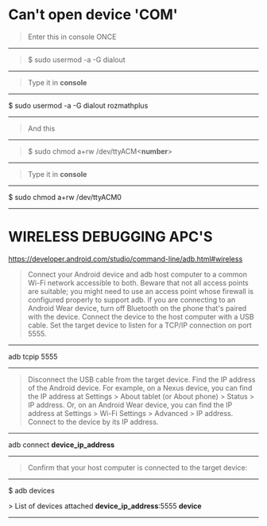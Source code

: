 # Can't open device 'COM'

> Enter this in console ONCE

***
> $ sudo usermod -a -G dialout <username>
***

> Type it in **console**

***
$ sudo usermod -a -G dialout rozmathplus
***

> And this 

***
> $ sudo chmod a+rw /dev/ttyACM<**number**>
***

> Type it in **console**

***
$ sudo chmod a+rw /dev/ttyACM0
***





# WIRELESS DEBUGGING APC'S

https://developer.android.com/studio/command-line/adb.html#wireless

> Connect your Android device and adb host computer to a common Wi-Fi network accessible to both. Beware that not all access points are suitable; you might need to use an access point whose firewall is configured properly to support adb.
If you are connecting to an Android Wear device, turn off Bluetooth on the phone that's paired with the device.
Connect the device to the host computer with a USB cable.
Set the target device to listen for a TCP/IP connection on port 5555.

***
adb tcpip 5555
***

> Disconnect the USB cable from the target device.
Find the IP address of the Android device. For example, on a Nexus device, you can find the IP address at Settings > About tablet (or About phone) > Status > IP address. Or, on an Android Wear device, you can find the IP address at Settings > Wi-Fi Settings > Advanced > IP address.
Connect to the device by its IP address.

***
adb connect **device_ip_address**
***

> Confirm that your host computer is connected to the target device:

***
$ adb devices

\> List of devices attached
**device_ip_address**:5555 **device**
***
